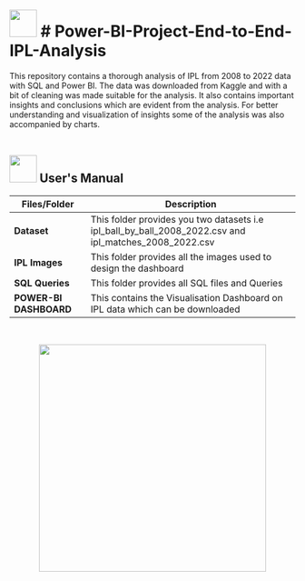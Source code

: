# 
# <img src="https://user-images.githubusercontent.com/108053296/185796010-17140d50-39bc-4ff5-a88b-e308a734de10.gif" width="48" height="48" >  # Power-BI-Project-End-to-End-IPL-Analysis

This repository contains a thorough analysis of IPL from 2008 to 2022 data with SQL and Power BI. The data was downloaded from Kaggle and with a bit of cleaning was made suitable for the analysis. It also contains important insights and conclusions which are evident from the analysis. For better understanding and visualization of insights some of the analysis was also accompanied by charts.
<br>
<br>


##  <img src="https://user-images.githubusercontent.com/106439762/181935629-b3c47bd3-77fb-4431-a11c-ff8ba0942b63.gif" width="48" height="48"> **User's Manual**

| Files/Folder| Description |
| ------------- | ------------- |
| **Dataset** | This folder provides you two datasets i.e ipl_ball_by_ball_2008_2022.csv and ipl_matches_2008_2022.csv  |
| **IPL Images** | This folder provides all the images used to design the dashboard  |
| **SQL Queries** | This folder provides all SQL files and Queries |
| **POWER-BI DASHBOARD** | This contains the Visualisation Dashboard on IPL data which can be downloaded |

<br>

<p align="center"><img src="https://user-images.githubusercontent.com/108053296/185795751-b1ee842e-8cdc-4b15-bc78-3a55dc86626b.gif" width="400" ></p>
